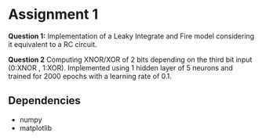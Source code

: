 
# Assignment 1
**Question 1:**
Implementation of a Leaky Integrate and Fire model considering it equivalent to a RC circuit.

**Question 2**
Computing XNOR/XOR of 2 bits depending on the third bit input (0:XNOR , 1:XOR). Implemented using 1 hidden layer of 5 neurons and trained for 2000 epochs with a learning rate of 0.1.  
## Dependencies
- numpy 
- matplotlib